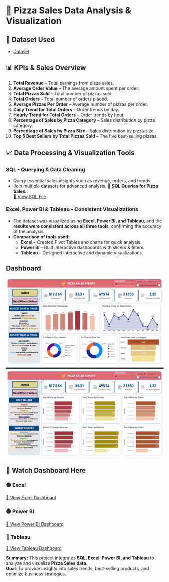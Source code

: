 # 🍕 Pizza Sales Data Analysis & Visualization  
## 📂 Dataset Used  
- <a href="https://github.com/NhutVuong/Pizza_Sales_Data_Analyst_Dashboard/blob/main/pizza_sales.csv">Dataset</a>
## 📊 KPIs & Sales Overview 
1. **Total Revenue** – Total earnings from pizza sales.  
2. **Average Order Value** – The average amount spent per order.  
3. **Total Pizzas Sold** – Total number of pizzas sold.  
4. **Total Orders** – Total number of orders placed.  
5. **Average Pizzas Per Order** – Average number of pizzas per order.  
6. **Daily Trend for Total Orders** – Order trends by day.  
7. **Hourly Trend for Total Orders** – Order trends by hour.  
8. **Percentage of Sales by Pizza Category** – Sales distribution by pizza category.  
9. **Percentage of Sales by Pizza Size** – Sales distribution by pizza size.  
10. **Top 5 Best Sellers by Total Pizzas Sold** – The five best-selling pizzas. 

## 📈 Data Processing & Visualization Tools
###  **SQL - Querying & Data Cleaning**  
- Query essential sales insights such as revenue, orders, and trends.  
- Join multiple datasets for advanced analysis.
📄 **SQL Queries for Pizza Sales:**  
[🔗 View SQL File](https://github.com/NhutVuong/Pizza_Sales_Data_Analyst_Dashboard/blob/main/Query_Pizza_Sales.sql)  
###  **Excel, Power BI & Tableau - Consistent Visualizations**  
- The dataset was visualized using **Excel, Power BI, and Tableau**, and the **results were consistent across all three tools**, confirming the accuracy of the analysis.  
- **Comparison of tools used:**  
  - **Excel** – Created Pivot Tables and charts for quick analysis.  
  - **Power BI** – Built interactive dashboards with slicers & filters.  
  - **Tableau** – Designed interactive and dynamic visualizations.  

## Dashboard 

![Pizza Sales Dashboard](https://raw.githubusercontent.com/NhutVuong/Pizza_Sales_Data_Analyst_Dashboard/main/KPI%26Best-Worst_Pizza_Sales.png)

## 👀 Watch Dashboard Here  

### 🟢 Excel  
[🔗 View Excel Dashboard](https://github.com/NhutVuong/Pizza_Sales_Data_Analyst_Dashboard/blob/main/Dashboard_Pizza_Sales.xlsx)  

### 🟡 Power BI  
[🔗 View Power BI Dashboard](https://github.com/NhutVuong/Pizza_Sales_Data_Analyst_Dashboard/blob/main/Pizza_Sales_Dashboard.pbix)  

### 🔵 Tableau  
[🔗 View Tableau Dashboard](https://public.tableau.com/app/profile/vuong.hoang2738/viz/Pizza_Sale_17430443944430/Home?publish=yes)  

**Summary:** This project integrates **SQL, Excel, Power BI, and Tableau** to analyze and visualize **Pizza Sales data**.  
**Goal**: To provide insights into sales trends, best-selling products, and optimize business strategies.  




